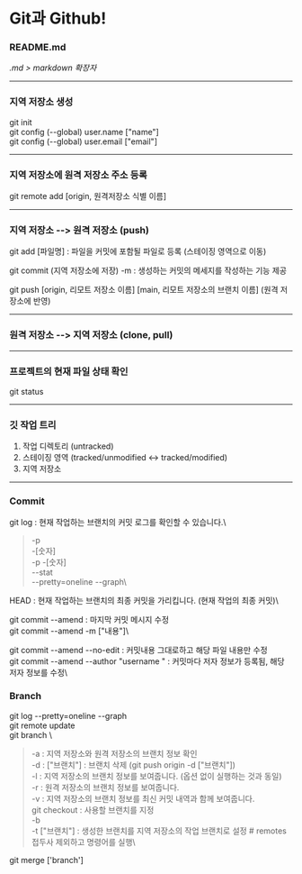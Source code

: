 # Git과 Github!

### README.md 
*.md > markdown 확장자*

***
### 지역 저장소 생성 
git init \
git config (--global) user.name ["name"] \
git config (--global) user.email ["email"]

***
### 지역 저장소에 원격 저장소 주소 등록
git remote add [origin, 원격저장소 식별 이름]

***
### 지역 저장소 --> 원격 저장소 (push)
git add [파일명] : 파일을 커밋에 포함될 파일로 등록 (스테이징 영역으로 이동)

git commit (지역 저장소에 저장)
 -m : 생성하는 커밋의 메세지를 작성하는 기능 제공

git push [origin, 리모트 저장소 이름] [main, 리모트 저장소의 브랜치 이름] (원격 저장소에 반영)

***
### 원격 저장소 --> 지역 저장소 (clone, pull)

***
### 프로젝트의 현재 파일 상태 확인
git status

***
### 깃 작업 트리
1. 작업 디렉토리 (untracked)
2. 스테이징 영역 (tracked/unmodified <-> tracked/modified)
3. 지역 저장소

***
### Commit
git log : 현재 작업하는 브랜치의 커밋 로그를 확인할 수 있습니다.\
>-p\
>-[숫자]\
>-p -[숫자]\
>--stat\
>--pretty=oneline --graph\

HEAD : 현재 작업하는 브랜치의 최종 커밋을 가리킵니다. (현재 작업의 최종 커밋)\

git commit --amend : 마지막 커밋 메시지 수정\
git commit --amend -m ["내용"]\

git commit --amend --no-edit : 커밋내용 그대로하고 해당 파일 내용만 수정\
git commit --amend --author "username <email>" : 커밋마다 저자 정보가 등록됨, 해당 저자 정보를 수정\


### Branch
git log --pretty=oneline --graph\
git remote update\
git branch \
>-a : 지역 저장소와 원격 저장소의 브랜치 정보 확인\
>-d : ["브랜치"] : 브랜치 삭제 (git push origin -d ["브랜치"])\
>-l : 지역 저장소의 브랜치 정보를 보여줍니다. (옵션 없이 실행하는 것과 동일)\
>-r : 원격 저장소의 브랜치 정보를 보여줍니다.\
>-v : 지역 저장소의 브랜치 정보를 최신 커밋 내역과 함께 보여줍니다.\
    git checkout : 사용할 브랜치를 지정\
>-b \
>-t ["브랜치"] : 생성한 브랜치를 지역 저장소의 작업 브랜치로 설정 # remotes 접두사 제외하고 명령어를 실행\

git merge ['branch']
